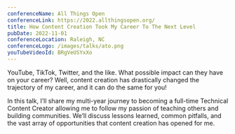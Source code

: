 ```yaml
---
conferenceName: All Things Open
conferenceLink: https://2022.allthingsopen.org/
title: How Content Creation Took My Career To The Next Level
pubDate: 2022-11-01
conferenceLocation: Raleigh, NC
conferenceLogo: /images/talks/ato.png
youTubeVideoId: BRgVeUSYxXo
---
```


YouTube, TikTok, Twitter, and the like. What possible impact can they have on your career? Well, content creation has drastically changed the trajectory of my career, and it can do the same for you!

In this talk, I’ll share my multi-year journey to becoming a full-time Technical Content Creator allowing me to follow my passion of teaching others and building communities. We’ll discuss lessons learned, common pitfalls, and the vast array of opportunities that content creation has opened for me.
